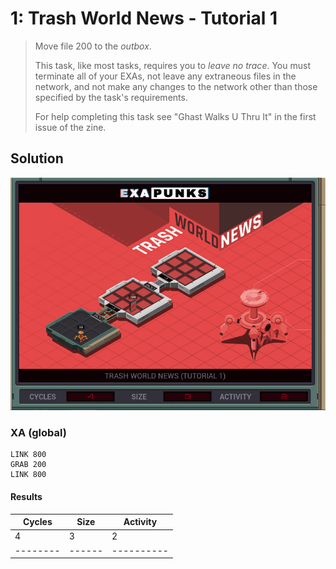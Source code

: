 # 1: Trash World News - Tutorial 1

> Move file 200 to the *outbox*.
> 
> This task, like most tasks, requires you to _leave no trace_. You must terminate all of your EXAs, not leave any extraneous files in the network, and not make any changes to the network other than those specified by the task's requirements.
> 
> For help completing this task see "Ghast Walks U Thru It" in the first issue of the zine.

## Solution

<div align="center"><img src="EXAPUNKS - TRASH WORLD NEWS (4, 3, 2, 2022-12-05-19-19-40).gif" /></div>

### XA (global)
```exa
LINK 800
GRAB 200
LINK 800

```

#### Results
| Cycles | Size | Activity |
|--------|------|----------|
| 4      | 3    | 2        |
|--------|------|----------|
